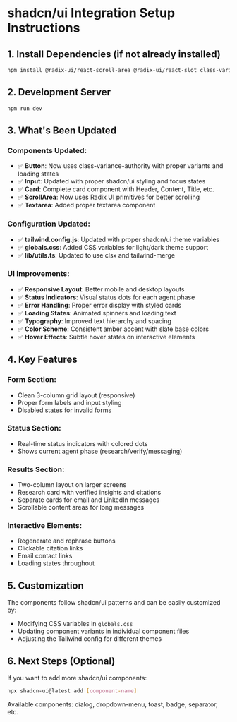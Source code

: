 # shadcn/ui Integration Setup Instructions

## 1. Install Dependencies (if not already installed)
```bash
npm install @radix-ui/react-scroll-area @radix-ui/react-slot class-variance-authority clsx tailwind-merge lucide-react
```

## 2. Development Server
```bash
npm run dev
```

## 3. What's Been Updated

### Components Updated:
- ✅ **Button**: Now uses class-variance-authority with proper variants and loading states
- ✅ **Input**: Updated with proper shadcn/ui styling and focus states  
- ✅ **Card**: Complete card component with Header, Content, Title, etc.
- ✅ **ScrollArea**: Now uses Radix UI primitives for better scrolling
- ✅ **Textarea**: Added proper textarea component

### Configuration Updated:
- ✅ **tailwind.config.js**: Updated with proper shadcn/ui theme variables
- ✅ **globals.css**: Added CSS variables for light/dark theme support
- ✅ **lib/utils.ts**: Updated to use clsx and tailwind-merge

### UI Improvements:
- ✅ **Responsive Layout**: Better mobile and desktop layouts
- ✅ **Status Indicators**: Visual status dots for each agent phase
- ✅ **Error Handling**: Proper error display with styled cards
- ✅ **Loading States**: Animated spinners and loading text
- ✅ **Typography**: Improved text hierarchy and spacing
- ✅ **Color Scheme**: Consistent amber accent with slate base colors
- ✅ **Hover Effects**: Subtle hover states on interactive elements

## 4. Key Features

### Form Section:
- Clean 3-column grid layout (responsive)
- Proper form labels and input styling
- Disabled states for invalid forms

### Status Section:
- Real-time status indicators with colored dots
- Shows current agent phase (research/verify/messaging)

### Results Section:
- Two-column layout on larger screens
- Research card with verified insights and citations
- Separate cards for email and LinkedIn messages
- Scrollable content areas for long messages

### Interactive Elements:
- Regenerate and rephrase buttons
- Clickable citation links
- Email contact links
- Loading states throughout

## 5. Customization

The components follow shadcn/ui patterns and can be easily customized by:
- Modifying CSS variables in `globals.css`
- Updating component variants in individual component files
- Adjusting the Tailwind config for different themes

## 6. Next Steps (Optional)

If you want to add more shadcn/ui components:
```bash
npx shadcn-ui@latest add [component-name]
```

Available components: dialog, dropdown-menu, toast, badge, separator, etc.